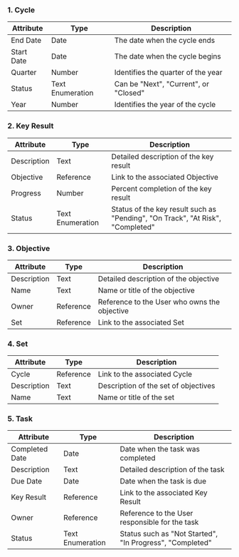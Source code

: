 ### 1. Cycle
| Attribute    | Type                  | Description                      |
|--------------|-----------------------|----------------------------------|
| End Date     | Date                  | The date when the cycle ends     |
| Start Date   | Date                  | The date when the cycle begins   |
| Quarter      | Number                | Identifies the quarter of the year|
| Status       | Text Enumeration      | Can be "Next", "Current", or "Closed" |
| Year         | Number                | Identifies the year of the cycle |

### 2. Key Result
| Attribute    | Type                  | Description                      |
|--------------|-----------------------|----------------------------------|
| Description  | Text                  | Detailed description of the key result |
| Objective    | Reference             | Link to the associated Objective |
| Progress     | Number                | Percent completion of the key result |
| Status       | Text Enumeration      | Status of the key result such as "Pending", "On Track", "At Risk", "Completed" |

### 3. Objective
| Attribute    | Type                  | Description                      |
|--------------|-----------------------|----------------------------------|
| Description  | Text                  | Detailed description of the objective |
| Name         | Text                  | Name or title of the objective   |
| Owner        | Reference             | Reference to the User who owns the objective |
| Set          | Reference             | Link to the associated Set       |

### 4. Set
| Attribute    | Type                  | Description                      |
|--------------|-----------------------|----------------------------------|
| Cycle        | Reference             | Link to the associated Cycle     |
| Description  | Text                  | Description of the set of objectives |
| Name         | Text                  | Name or title of the set         |

### 5. Task
| Attribute    | Type                  | Description                      |
|--------------|-----------------------|----------------------------------|
| Completed Date | Date                | Date when the task was completed |
| Description  | Text                  | Detailed description of the task |
| Due Date     | Date                  | Date when the task is due        |
| Key Result   | Reference             | Link to the associated Key Result |
| Owner        | Reference             | Reference to the User responsible for the task |
| Status       | Text Enumeration      | Status such as "Not Started", "In Progress", "Completed" |